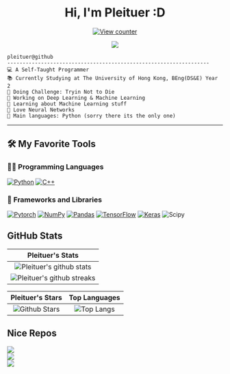 <!-- Template from Vishal Maurya - https://github.com/durgeshsamariya/awesome-github-profile-readme-templates/edit/master/templates/I-am-vishalmaurya.md -->

<!-- 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 -->

<h1 align='center'>
  Hi, I'm Pleituer :D
</h1>

  <p align="center"><a href="#"><img alt="View counter" src="https://komarev.com/ghpvc/?username=pleituer&style=for-the-badge&label=Viewer+Count"></a></p>

<!-- Typing SVG by DenverCoder1 - https://github.com/DenverCoder1/readme-typing-svg -->
<p align="center">
  <a href="https://github.com/DenverCoder1/readme-typing-svg"><img src="https://readme-typing-svg.herokuapp.com?lines=Computer+Science+Student;HKU+Student;Slacker;Likes+AI+and+Machiner+Learning;Focusing+on+Deep+learning;Always+learning+new+things;Always+re-inventing+the+wheel&center=true&width=380&height=45"></a>
</p>

```
pleituer@github
------------------------------------------------------------------
💻 A Self-Taught Programmer
📚 Currently Studying at The University of Hong Kong, BEng(DS&E) Year 2
📝 Doing Challenge: Tryin Not to Die
🔭 Working on Deep Learning & Machine Learning
🌱 Learning about Machine Learning stuff
💖 Love Neural Networks
🌟 Main languages: Python (sorry there its the only one)
```

<hr>

## 🛠️ My Favorite Tools

### 👨‍💻 Programming Languages

<p>
  <a href="https://github.com/search?q=user%3Apleituer+is%3Arepo+language%3Apython"><img alt="Python" src="https://img.shields.io/badge/-Python-black?logo=Python&style=dev"></a>
  <a href="https://github.com/search?q=user%3Apleituer+is%3Arepo+language%3Acpp"><img alt="C++" src="https://img.shields.io/badge/-c++-black?logo=c%2B%2B&style=dev"></a>
</p>

### 🧰 Frameworks and Libraries

<p>
    <a href="#"><img alt="Pytorch" src="https://img.shields.io/badge/-pytorch-black?logo=pytorch&style=dev"></a>
    <a href="#"><img alt="NumPy" src="https://img.shields.io/badge/-numpy-black?logo=numpy&style=dev"></a>
    <a href="#"><img alt="Pandas" src="https://img.shields.io/badge/-pandas-black?logo=pandas&style=dev"></a>
    <a href="#"><img alt="TensorFlow" src="https://img.shields.io/badge/-tensorflow-black?logo=tensorflow&style=dev"></a>
    <a href="#"><img alt="Keras" src="https://img.shields.io/badge/-keras-black?logo=keras&style=dev"></a>
    <a hred="#"><img alt="Scipy" src="https://img.shields.io/badge/-scipy-black?logo=scipy&style=dev"></a>
</p>

## GitHub Stats


|                                                                     Pleituer's Stats                                                                     |
|:------------------------------------------------------------------------------------------------------------------------------------------------------:|
| ![Pleituer's github stats](https://github-readme-stats.vercel.app/api?username=pleituer&show_icons=true&theme=algolia)              |
| ![Pleituer's github streaks](https://github-readme-streak-stats.herokuapp.com/?user=pleituer&show_icons=true&theme=algolia)         |
    

|                                                                                                      Pleituer's Stars                                                                                                       |                                                           Top Languages                                                           |      
|:-------------------------------------------------------------------------------------------------------------------------------------------------------------------------------------------------------------------------:|:---------------------------------------------------------------------------------------------------------------------------------:|
| ![Github Stars](https://github-readme-stats.vercel.app/api?username=pleituer&show_icons=true&locale=en&count_private=true&hide_rank=true&custom_title=My%20GitHub%20Stats&disable_animations=true&theme=algolia) | ![Top Langs](https://github-readme-stats.vercel.app/api/top-langs/?username=pleituer&langs_count=8&theme=algolia&layout=compact) |

## Nice Repos

<p>
  <a href="https://github.com/pleituer/neuralNet"><img src="https://github-readme-stats.vercel.app/api/pin/?username=pleituer&repo=neuralNet&theme=algolia"/></a><br>
  <a href="https://github.com/pleituer/Tic-Tac-Toe-AI"><img src="https://github-readme-stats.vercel.app/api/pin/?username=pleituer&repo=Tic-Tac-Toe-AI&theme=algolia"/></a><br>
  <a href="https://github.com/pleituer/Calculus-Cheat-Sheet"><img src="https://github-readme-stats.vercel.app/api/pin/?username=pleituer&repo=Calculus-Cheat-Sheet&theme=algolia"/></a><br>
  </p>
  
<!--
**pleituer/pleituer** is a ✨ _special_ ✨ repository because its `README.md` (this file) appears on your GitHub profile.

Here are some ideas to get you started:

- 🔭 I’m currently working on ...
- 🌱 I’m currently learning ...
- 👯 I’m looking to collaborate on ...
- 🤔 I’m looking for help with ...
- 💬 Ask me about ...
- 📫 How to reach me: ...
- 😄 Pronouns: ...
- ⚡ Fun fact: ...
-->
